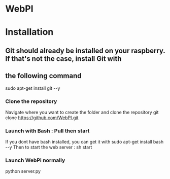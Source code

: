 # WebPI

# Installation

## Git should already be installed on your raspberry. If that's not the case, install Git with
## the following command
sudo apt-get install git --y

### Clone the repository
Navigate where you want to create the folder and clone the repository
git clone https://github.com/WebPI.git

### Launch with Bash : Pull then start
If you dont have bash installed, you can get it with
sudo apt-get install bash --y
Then to start the web server :
sh start

### Launch WebPi normally
python server.py
